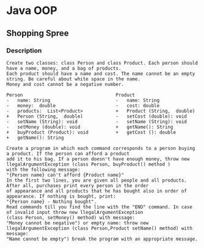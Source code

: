 # Java OOP

## Shopping Spree

### Description
    Create two classes: class Person and class Product. Each person should have a name, money, and a bag of products. 
    Each product should have a name and cost. The name cannot be an empty string. Be careful about white space in the name. 
    Money and cost cannot be a negative number.

    Person                                  Product
    -	name: String                        -	name: String  
    -	money:  double                      -	cost: double
    -	products:  List<Product>            + 	Product (String,  double)
    + 	Person (String,  double)            -	setCost (double): void
    -	setName (String): void              -	setName (String): void
    -	setMoney (double): void             +	getName(): String
    +	buyProduct (Product): void          +	getCost (): double
    +	getName(): String        

    Create a program in which each command corresponds to a person buying a product. If the person can afford a product 
    add it to his bag. If a person doesn't have enough money, throw new llegalArgumentException (class Person, buyProduct() method )
    with the following message: 
    "{Person name} can't afford {Product name}" 
    In the first two lines, you are given all people and all products. After all, purchases print every person in the order 
    of appearance and all products that he has bought also in order of appearance. If nothing is bought, print: 
    "{Person name} - Nothing bought". 
    Read commands till you find the line with the "END" command. In case of invalid input throw new llegalArgumentException 
    (class Person, setMoney() method) with message: 
    "Money cannot be negative") or empty name: throw new llegalArgumentException (class Person,Product setName() method) with message: 
    "Name cannot be empty") break the program with an appropriate message.